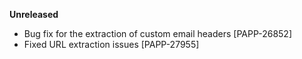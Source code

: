 **Unreleased**
* Bug fix for the extraction of custom email headers [PAPP-26852]
* Fixed URL extraction issues [PAPP-27955]